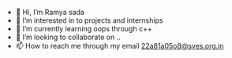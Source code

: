 - 👋 Hi, I’m Ramya sada
- 👀 I’m interested in to projects and internships
- 🌱 I’m currently learning oops through c++
- 💞️ I’m looking to collaborate on ..
- 📫 How to reach me through my email 22a81a05o8@sves.org.in

<!---
22a81a05o8/22a81a05o8 is a ✨ special ✨ repository because its `README.md` (this file) appears on your GitHub profile.
You can click the Preview link to take a look at your changes.
--->
